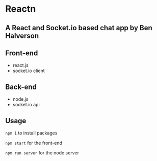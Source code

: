 # Reactn

## A React and Socket.io based chat app by Ben Halverson

## Front-end

- react.js
- socket.io client

## Back-end

- node.js
- socket.io api

## Usage

`npm i` to install packages

`npm start` for the front-end

`npm run server` for the node server

